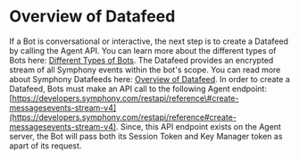 # Overview of Datafeed

If a Bot is conversational or interactive, the next step is to create a Datafeed by calling the Agent API. You can learn more about the different types of Bots here: [Different Types of Bots](overview-of-datafeed.md). The Datafeed provides an encrypted stream of all Symphony events within the bot's scope. You can read more about Symphony Datafeeds here: [Overview of Datafeed](overview-of-datafeed.md). In order to create a Datafeed, Bots must make an API call to the following Agent endpoint: [https://developers.symphony.com/restapi/reference\#create-messagesevents-stream-v4](https://developers.symphony.com/restapi/reference#create-messagesevents-stream-v4). Since, this API endpoint exists on the Agent server, the Bot will pass both its Session Token and Key Manager token as apart of its request.


